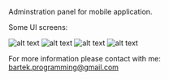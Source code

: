 Adminstration panel for mobile application.

Some UI screens:

![alt text](https://i.ibb.co/vxJsBY8/1.png)
![alt text](https://i.ibb.co/1dZH1MW/2.png)
![alt text](https://i.ibb.co/b6GCBh0/3.png)
![alt text](https://i.ibb.co/KDfn40z/4.png)

For more information please contact with me: bartek.programming@gmail.com
